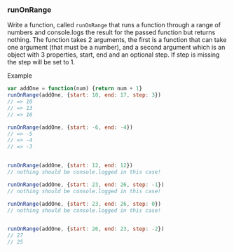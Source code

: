### runOnRange

Write a function, called ```runOnRange``` that runs a function through a range of numbers and console.logs the result for the passed function but returns nothing. The function takes 2 arguments, the first is a function that can take one argument (that must be a number), and a second argument which is an object with 3 properties, start, end and an optional step. If step is missing the step will be set to 1.

Example

```jsx
var addOne = function(num) {return num + 1}
runOnRange(addOne, {start: 10, end: 17, step: 3})
// => 10
// => 13
// => 16

runOnRange(addOne, {start: -6, end: -4})
// => -5
// => -4
// => -3


runOnRange(addOne, {start: 12, end: 12})
// nothing should be console.logged in this case!

runOnRange(addOne, {start: 23, end: 26, step: -1})
// nothing should be console.logged in this case!

runOnRange(addOne, {start: 23, end: 26, step: 0})
// nothing should be console.logged in this case!


runOnRange(addOne, {start: 26, end: 23, step: -2})
// 27
// 25

```